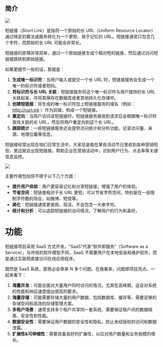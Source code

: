 ## 简介

![](https://images-machen.oss-cn-beijing.aliyuncs.com/image-20231115133642504.png)

短链接（Short Link）是指将一个原始的长 URL（Uniform Resource Locator）通过特定的算法或服务转化为一个更短、易于记忆的
URL。短链接通常只包含几个字符，而原始的长 URL 可能会非常长。

短链接的原理非常简单，通过一个原始链接生成个相对短的链接，然后通过访问短链接跳转到原始链接。

如果更细节一些的话，那就是：

1. **生成唯一标识符**：当用户输入或提交一个长 URL 时，短链接服务会生成一个唯一的标识符或者短码。
2. **将标识符与长 URL 关联**：短链接服务将这个唯一标识符与用户提供的长 URL 关联起来，并将其保存在数据库或者其他持久化存储中。
3. **创建短链接**：将生成的唯一标识符加上短链接服务的域名（例如：http://nurl.ink ）作为前缀，构成一个短链接。
4. **重定向**：当用户访问该短链接时，短链接服务接收到请求后会根据唯一标识符查找关联的长 URL，然后将用户重定向到这个长 URL。
5. **跟踪统计**：一些短链接服务还会提供访问统计和分析功能，记录访问量、来源、地理位置等信息。

短链接经常出现在咱们日常生活中，大家总是能在某些活动节日里收到各种营销短信，里边就会出现短链接。帮助企业在营销活动中，识别用户行为、点击率等关键信息监控。

![](https://images-machen.oss-cn-beijing.aliyuncs.com/IMG_9858-20231126.jpg)

主要作用包括但不限于以下几个方面：

- **提升用户体验**：用户更容易记忆和分享短链接，增强了用户的体验。
- **节省空间**：短链接相对于长 URL 更短，可以节省字符空间，特别是在一些限制字符数的场合，如微博、短信等。
- **美化**：短链接通常更美观、简洁，不会包含一大串字符。
- **统计和分析**：可以追踪短链接的访问情况，了解用户的行为和喜好。


# 功能

短链接项目采用 SaaS 方式开发。"SaaS"代表“软件即服务”（Software as a Service），与传统的软件模型不同，SaaS
不需要用户在本地安装和维护软件，而是通过互联网直接访问在线应用程序。

既然是 SaaS 系统，那势必会带来 N 多个问题。在我看来，问题即项目亮点。一起来看下：

1. **海量并发**：可能会面对大量用户同时访问的情况，尤其在高峰期，这会对系统的性能和响应速度提出很高的要求。
2. **海量存储**：可能需要存储大量的用户数据，包括数据库、缓存等，需要足够的存储空间和高效的存储管理方案。
3. **多租户场景**：通常支持多个租户共享同一套系统，需要保证租户间的数据隔离、安全性和性能。
4. **数据安全性**：需要保证用户数据的安全性和隐私，防止未经授权的访问和数据泄露。
5. **扩展性&可伸缩性**：需要具备良好的扩展性，以应对用户数量和业务规模的增长。

